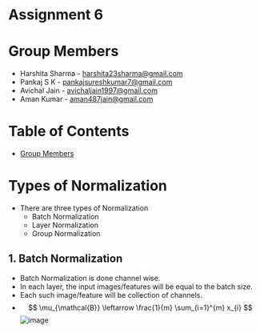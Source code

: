 # Assignment 6

# Group Members
- Harshita Sharma - harshita23sharma@gmail.com
- Pankaj S K - pankajsureshkumar7@gmail.com
- Avichal Jain - avichaljain1997@gmail.com
- Aman Kumar - aman487jain@gmail.com

# Table of Contents
- [Group Members](https://github.com/amanjain487/tsai-eva6/blob/main/Assignments/S6/README.md#group-members)





# Types of Normalization
- There are three types of Normalization
    - Batch Normalization
    - Layer Normalization
    - Group Normalization

## 1. Batch Normalization
- Batch Normalization is done channel wise.
- In each layer, the input images/features will be equal to the batch size.
- Each such image/feature will be collection of channels.
- $$
\mu_{\mathcal{B}} \leftarrow \frac{1}{m} \sum_{i=1}^{m} x_{i}
$$
![image](https://user-images.githubusercontent.com/46129975/121200455-611c7480-c891-11eb-9dca-1ab1ab5be7d5.png)

